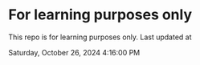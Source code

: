 # For learning purposes only
This repo is for learning purposes only.
Last updated at

Saturday, October 26, 2024 4:16:00 PM

